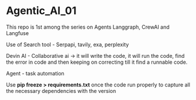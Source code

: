 # Agentic_AI_01
This repo is 1st among the series on Agents
Langgraph, CrewAI and Langfuse

Use of Search tool - Serpapi, tavily, exa, perplexity

Devin AI - Collaborative ai -> it will write the code, it will run the code, find the error in code and then keeping on correcting till it find a runnable code.

Agent - task automation


Use **pip freeze > requirements.txt** once the code run properly to capture all the necessary dependencies with the version